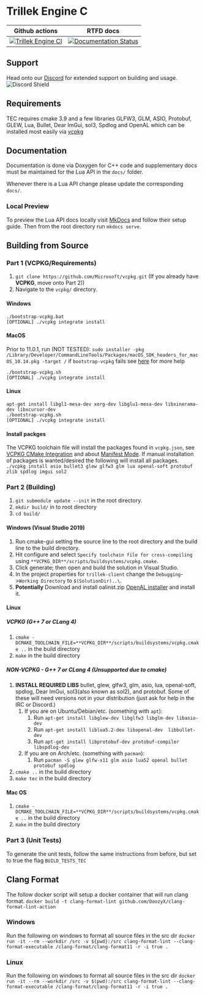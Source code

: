 # Trillek Engine C
| Github actions | RTFD docs |
|-------|-----------|
|[![Trillek Engine CI](https://github.com/trillek-team/tec/actions/workflows/tec.yml/badge.svg)](https://github.com/trillek-team/tec/actions/workflows/tec.yml)|[![Documentation Status](https://readthedocs.org/projects/project-trillek/badge/?version=latest)](https://project-trillek.readthedocs.io/?badge=latest)|

## Support
Head onto our [Discord](https://discord.gg/HM8hhbGSjd) for extended support on building and usage.  
![Discord Shield](https://discordapp.com/api/guilds/671106829853523969/widget.png?style=shield)

## Requirements
TEC requires cmake 3.9 and a few libraries GLFW3, GLM, ASIO, Protobuf, GLEW, Lua, Bullet, Dear ImGui, sol3, Spdlog and OpenAL which can be installed most easily via [vcpkg](#vcpkg)

## Documentation
Documentation is done via Doxygen for C++ code and supplementary docs must be maintained for the Lua API in the `docs/` folder.

Whenever there is a Lua API change please update the corresponding `docs/`.

### Local Preview
To preview the Lua API docs locally visit [MkDocs](https://www.mkdocs.org/) and follow their setup guide. Then from the root directory run `mkdocs serve`.

## Building from Source
### Part 1 (VCPKG/Requirements)
1. `git clone https://github.com/Microsoft/vcpkg.git` (If you already have **VCPKG**, move onto Part 2))
1. Navigate to the `vcpkg/` directory.

#### Windows
	./bootstrap-vcpkg.bat
	[OPTIONAL] ./vcpkg integrate install

#### MacOS
Prior to 11.0.1, run (NOT TESTED): `sudo installer -pkg /Library/Developer/CommandLineTools/Packages/macOS_SDK_headers_for_macOS_10.14.pkg -target /` if `bootstrap-vcpkg` fails see [here](https://donatstudios.com/MojaveMissingHeaderFiles) for more help

	./bootstrap-vcpkg.sh
	[OPTIONAL] ./vcpkg integrate install

#### Linux
	apt-get install libgl1-mesa-dev xorg-dev libglu1-mesa-dev libxinerama-dev libxcursor-dev
	./bootstrap-vcpkg.sh
	[OPTIONAL] ./vcpkg integrate install
	
#### Install packges
The VCPKG toolchain file will install the packages found in `vcpkg.json`, see [VCPKG CMake Integration](https://vcpkg.readthedocs.io/en/latest/users/integration/#cmake) and about [Manifest Mode](https://vcpkg.readthedocs.io/en/latest/users/manifests/).
If manual installation of packages is wanted/desired the following will install all packages.
	`./vcpkg install asio bullet3 glew glfw3 glm lua openal-soft protobuf zlib spdlog imgui sol2`

### Part 2 (Building)
1. `git submodule update --init` in the root directory.
1. `mkdir build/` in to root directory
1. `cd build/`
#### Windows (Visual Studio 2019)
   1. Run cmake-gui setting the source line to the root directory and the build line to the build directory.
   1. Hit configure and select `Specify toolchain file for cross-compiling` using `**VCPKG_DIR**/scripts/buildsystems/vcpkg.cmake`.
   1. Click generate; then open and build the solution in Visual Studio.
   1. In the project properties for `trillek-client` change the `Debugging`->`Working Directory` to `$(SolutionDir)..\`.
   1. **Potentially** Download and install oalinst.zip [OpenAL installer](http://openal.org/downloads/) and install it.
#### Linux
##### VCPKG (G++ 7 or CLang 4)
   1. `cmake -DCMAKE_TOOLCHAIN_FILE=**VCPKG_DIR**/scripts/buildsystems/vcpkg.cmake ..` in the build directory
   1. `make` in the build directory
##### NON-VCPKG - G++ 7 or CLang 4 (Unsupported due to cmake)
   1. **INSTALL REQUIRED LIBS** bullet, glew, glfw3, glm, asio, lua, openal-soft, spdlog, Dear ImGui, sol3(also known as sol2), and protobuf. Some of these will need versions not in your distribution (just ask for help in the IRC or Discord.)
      1. If you are on Ubuntu/Debian/etc. (something with `apt`):
         1. Run `apt-get install libglew-dev libglfw3 libglm-dev libasio-dev`
         2. Run `apt-get install liblua5.2-dev libopenal-dev  libbullet-dev`
         3. Run `apt-get install libprotobuf-dev protobuf-compiler libspdlog-dev`
      1. If you are on Arch/etc. (something with `pacman`):
         1. Run `pacman -S glew glfw-x11 glm asio lua52 openal bullet protobuf spdlog`
   1. `cmake ..` in the build directory
   1. `make tec` in the build directory

#### Mac OS
   1. `cmake -DCMAKE_TOOLCHAIN_FILE=**VCPKG_DIR**/scripts/buildsystems/vcpkg.cmake ..` in the build directory
   1. `make` in the build directory

### Part 3 (Unit Tests)
To generate the unit tests, follow the same instructions from before, but set to true the flag `BUILD_TESTS_TEC`

## Clang Format
The follow docker script will setup a docker container that will run clang format.
`docker build -t clang-format-lint github.com/DoozyX/clang-format-lint-action`
### Windows
Run the following on windows to format all source files in the src dir
`docker run -it --rm --workdir /src -v ${pwd}:/src clang-format-lint --clang-format-executable /clang-format/clang-format11 -r -i true .`
### Linux
Run the following on windows to format all source files in the src dir
`docker run -it --rm --workdir /src -v $(pwd):/src clang-format-lint --clang-format-executable /clang-format/clang-format11 -r -i true .`
